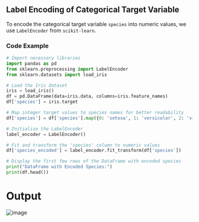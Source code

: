 ## Label Encoding of Categorical Target Variable

To encode the categorical target variable `species` into numeric values, we use `LabelEncoder` from `scikit-learn`.

### Code Example

```python
# Import necessary libraries
import pandas as pd
from sklearn.preprocessing import LabelEncoder
from sklearn.datasets import load_iris

# Load the Iris dataset
iris = load_iris()
df = pd.DataFrame(data=iris.data, columns=iris.feature_names)
df['species'] = iris.target

# Map integer target values to species names for better readability
df['species'] = df['species'].map({0: 'setosa', 1: 'versicolor', 2: 'virginica'})

# Initialize the LabelEncoder
label_encoder = LabelEncoder()

# Fit and transform the 'species' column to numeric values
df['species_encoded'] = label_encoder.fit_transform(df['species'])

# Display the first few rows of the DataFrame with encoded species
print("DataFrame with Encoded Species:")
print(df.head())
```
# Output
 ![image](https://github.com/user-attachments/assets/ed30f241-b5bc-45a6-8f96-fc7e442c83c2)
